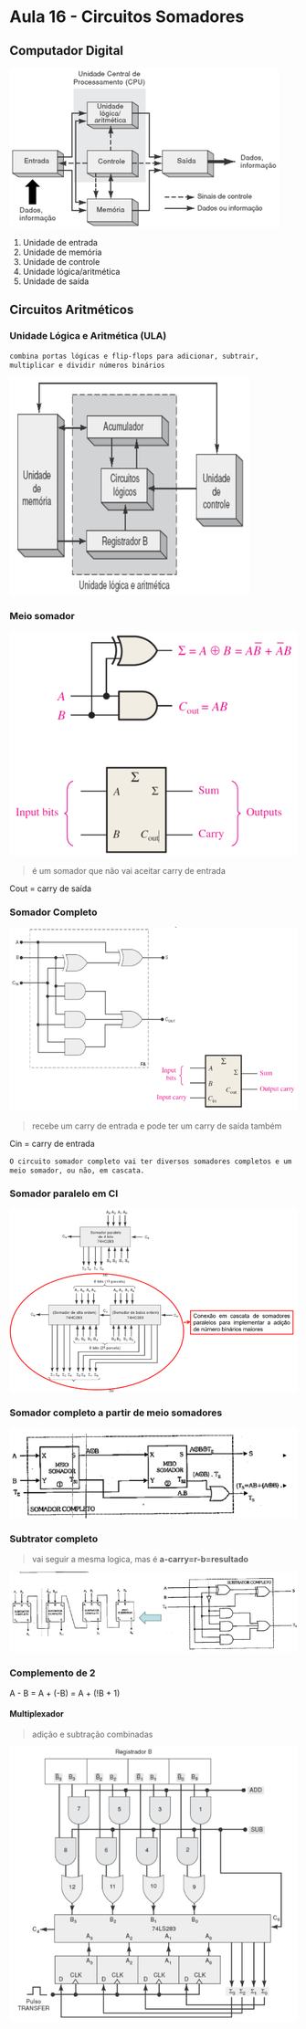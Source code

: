 # Aula 16 - Circuitos Somadores

## Computador Digital

![Computador Digital](/imagens/computador%20digital.png)
1. Unidade de entrada
2. Unidade de memória
3. Unidade de controle
4. Unidade lógica/aritmética
5. Unidade de saída

## Circuitos Aritméticos

### Unidade Lógica e Aritmética (ULA)
    combina portas lógicas e flip-flops para adicionar, subtrair, multiplicar e dividir números binários

![ULA](/imagens/ULA.png)

### Meio somador

![Meio somador](/imagens/meio%20somador.png)

> é um somador que não vai aceitar carry de entrada

Cout = carry de saída

### Somador Completo

![Somador completo](/imagens/somador%20completo.png)

> recebe um carry de entrada e pode ter um carry de saída também

Cin = carry de entrada

    O circuito somador completo vai ter diversos somadores completos e um meio somador, ou não, em cascata.

### Somador paralelo em CI

![Somador paralelo](/imagens/somador%20paralelo.png)

### Somador completo a partir de meio somadores

![Meio somadores para formar somador completo](/imagens/meios%20pra%20completo.png)

### Subtrator completo
> vai seguir a mesma logica, mas é **a-carry=r-b=resultado**

![Subtrator completo](/imagens/subtrator%20completo.png)

### Complemento de 2

A - B = A + (-B) = A + (!B + 1)

#### Multiplexador

> adição e subtração combinadas

![Multiplexador](/imagens/adição%20e%20subtração%20combinadas.png)